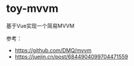 # toy-mvvm

基于Vue实现一个简易MVVM

参考：

- https://github.com/DMQ/mvvm
- https://juejin.cn/post/6844904099704471559
